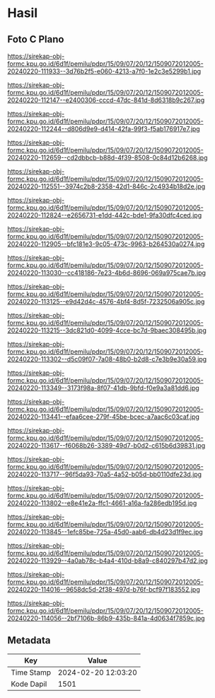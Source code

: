 # Hasil

## Foto C Plano

https://sirekap-obj-formc.kpu.go.id/6d1f/pemilu/pdpr/15/09/07/20/12/1509072012005-20240220-111933--3d76b2f5-e060-4213-a7f0-1e2c3e5299b1.jpg

https://sirekap-obj-formc.kpu.go.id/6d1f/pemilu/pdpr/15/09/07/20/12/1509072012005-20240220-112147--e2400306-cccd-47dc-841d-8d6318b9c267.jpg

https://sirekap-obj-formc.kpu.go.id/6d1f/pemilu/pdpr/15/09/07/20/12/1509072012005-20240220-112244--d806d9e9-d414-42fa-99f3-f5ab176917e7.jpg

https://sirekap-obj-formc.kpu.go.id/6d1f/pemilu/pdpr/15/09/07/20/12/1509072012005-20240220-112659--cd2dbbcb-b88d-4f39-8508-0c84d12b6268.jpg

https://sirekap-obj-formc.kpu.go.id/6d1f/pemilu/pdpr/15/09/07/20/12/1509072012005-20240220-112551--3974c2b8-2358-42d1-846c-2c4934b18d2e.jpg

https://sirekap-obj-formc.kpu.go.id/6d1f/pemilu/pdpr/15/09/07/20/12/1509072012005-20240220-112824--e2656731-e1dd-442c-bde1-9fa30dfc4ced.jpg

https://sirekap-obj-formc.kpu.go.id/6d1f/pemilu/pdpr/15/09/07/20/12/1509072012005-20240220-112905--bfc181e3-9c05-473c-9963-b264530a0274.jpg

https://sirekap-obj-formc.kpu.go.id/6d1f/pemilu/pdpr/15/09/07/20/12/1509072012005-20240220-113030--cc418186-7e23-4b6d-8696-069a975cae7b.jpg

https://sirekap-obj-formc.kpu.go.id/6d1f/pemilu/pdpr/15/09/07/20/12/1509072012005-20240220-113125--e9d42d4c-4576-4bf4-8d5f-7232506a905c.jpg

https://sirekap-obj-formc.kpu.go.id/6d1f/pemilu/pdpr/15/09/07/20/12/1509072012005-20240220-113215--3dc821d0-4099-4cce-bc7d-9baec308495b.jpg

https://sirekap-obj-formc.kpu.go.id/6d1f/pemilu/pdpr/15/09/07/20/12/1509072012005-20240220-113302--d5c09f07-7a08-48b0-b2d8-c7e3b9e30a59.jpg

https://sirekap-obj-formc.kpu.go.id/6d1f/pemilu/pdpr/15/09/07/20/12/1509072012005-20240220-113349--3173f98a-8f07-41db-9bfd-f0e9a3a81dd6.jpg

https://sirekap-obj-formc.kpu.go.id/6d1f/pemilu/pdpr/15/09/07/20/12/1509072012005-20240220-113441--efaa6cee-279f-45be-bcec-a7aac6c03caf.jpg

https://sirekap-obj-formc.kpu.go.id/6d1f/pemilu/pdpr/15/09/07/20/12/1509072012005-20240220-113617--f6068b26-3389-49d7-b0d2-c615b6d39831.jpg

https://sirekap-obj-formc.kpu.go.id/6d1f/pemilu/pdpr/15/09/07/20/12/1509072012005-20240220-113717--96f5da93-70a5-4a52-b05d-bb0110dfe23d.jpg

https://sirekap-obj-formc.kpu.go.id/6d1f/pemilu/pdpr/15/09/07/20/12/1509072012005-20240220-113802--e8e41e2a-ffc1-4661-a16a-fa286edb195d.jpg

https://sirekap-obj-formc.kpu.go.id/6d1f/pemilu/pdpr/15/09/07/20/12/1509072012005-20240220-113845--1efc85be-725a-45d0-aab6-db4d23d1f9ec.jpg

https://sirekap-obj-formc.kpu.go.id/6d1f/pemilu/pdpr/15/09/07/20/12/1509072012005-20240220-113929--4a0ab78c-b4a4-410d-b8a9-c840297b47d2.jpg

https://sirekap-obj-formc.kpu.go.id/6d1f/pemilu/pdpr/15/09/07/20/12/1509072012005-20240220-114016--9658dc5d-2f38-497d-b76f-bcf97f183552.jpg

https://sirekap-obj-formc.kpu.go.id/6d1f/pemilu/pdpr/15/09/07/20/12/1509072012005-20240220-114056--2bf7106b-86b9-435b-841a-4d0634f7859c.jpg


## Metadata

| Key        | Value               |
| ---------- | ------------------- |
| Time Stamp | 2024-02-20 12:03:20 |
| Kode Dapil | 1501                |



